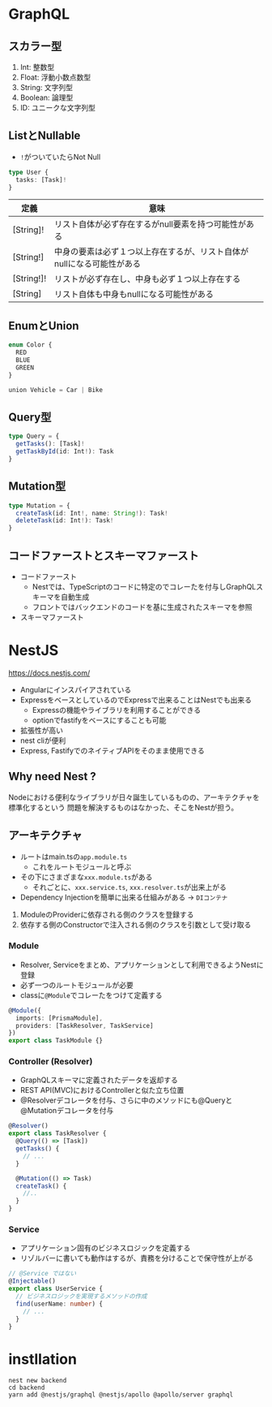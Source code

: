 # GraphQL

## スカラー型

1. Int: 整数型
2. Float: 浮動小数点数型
3. String: 文字列型
4. Boolean: 論理型
5. ID: ユニークな文字列型

## ListとNullable

* `!`がついていたらNot Null

```ts
type User {
  tasks: [Task]!
}
```

|  定義  |  意味  |
| ---- | ---- |
|  [String]!  |  リスト自体が必ず存在するがnull要素を持つ可能性がある  |
|  [String!]  |  中身の要素は必ず１つ以上存在するが、リスト自体がnullになる可能性がある  |
|  [String!]!  |  リストが必ず存在し、中身も必ず１つ以上存在する  |
|  [String]  |  リスト自体も中身もnullになる可能性がある  |


## EnumとUnion

```ts
enum Color {
  RED
  BLUE
  GREEN
}
```

```ts
union Vehicle = Car | Bike
```

## Query型

```ts
type Query = {
  getTasks(): [Task]!
  getTaskById(id: Int!): Task
}
```

## Mutation型

```ts
type Mutation = {
  createTask(id: Int!, name: String!): Task!
  deleteTask(id: Int!): Task!
}
```

## コードファーストとスキーマファースト

- コードファースト
  - Nestでは、TypeScriptのコードに特定のでコレーたを付与しGraphQLスキーマを自動生成
  - フロントではバックエンドのコードを基に生成されたスキーマを参照
- スキーマファースト

# NestJS

https://docs.nestjs.com/

- Angularにインスパイアされている
- ExpressをベースとしているのでExpressで出来ることはNestでも出来る
  - Expressの機能やライブラリを利用することができる
  - optionでfastifyをベースにすることも可能
- 拡張性が高い
- nest cliが便利
- Express, FastifyでのネイティブAPIをそのまま使用できる

## Why need Nest ?

Nodeにおける便利なライブラリが日々誕生しているものの、アーキテクチャを標準化するという
問題を解決するものはなかった、そこをNestが担う。


## アーキテクチャ

- ルートはmain.tsの`app.module.ts`
  - これをルートモジュールと呼ぶ
- その下にさまざまな`xxx.module.ts`がある
  -  それごとに、`xxx.service.ts`, `xxx.resolver.ts`が出来上がる
- Dependency Injectionを簡単に出来る仕組みがある → `DIコンテナ`

1. ModuleのProviderに依存される側のクラスを登録する
2. 依存する側のConstructorで注入される側のクラスを引数として受け取る


### Module
- Resolver, Serviceをまとめ、アプリケーションとして利用できるようNestに登録
- 必ず一つのルートモジュールが必要
- classに`@Module`でコレーたをつけて定義する

```ts
@Module({
  imports: [PrismaModule],
  providers: [TaskResolver, TaskService]
})
export class TaskModule {}
```

### Controller (Resolver)
- GraphQLスキーマに定義されたデータを返却する
- REST API(MVC)におけるControllerと似た立ち位置
- @Resolverデコレータを付与、さらに中のメソッドにも@Queryと@Mutationデコレータを付与

```ts
@Resolver()
export class TaskResolver {
  @Query(() => [Task])
  getTasks() {
    // ...
  }

  @Mutation(() => Task)
  createTask() {
    //..
  }
}
```
### Service

- アプリケーション固有のビジネスロジックを定義する
- リゾルバーに書いても動作はするが、責務を分けることで保守性が上がる

```ts
// @Service ではない
@Injectable()
export class UserService {
  // ビジネスロジックを実現するメソッドの作成
  find(userName: number) {
    // ...
  }
}
```

# instllation

```
nest new backend
cd backend
yarn add @nestjs/graphql @nestjs/apollo @apollo/server graphql
```

